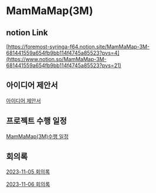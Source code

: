 # MamMaMap(3M)

## notion Link

[https://foremost-syringa-f64.notion.site/MamMaMap-3M-681441559a654fb9bb114f4745a85523?pvs=4](https://www.notion.so/MamMaMap-3M-681441559a654fb9bb114f4745a85523?pvs=21)

## 아이디어 제안서

[아이디어 제안서](https://www.notion.so/dd4203f785ef4ef68aa25a685b93fa49?pvs=21)

## 프로젝트 수행 일정

[MamMaMap(3M)수행 일정](MamMaMap(3M)%20681441559a654fb9bb114f4745a85523/MamMaMap(3M)%E1%84%89%E1%85%AE%E1%84%92%E1%85%A2%E1%86%BC%20%E1%84%8B%E1%85%B5%E1%86%AF%E1%84%8C%E1%85%A5%E1%86%BC%206950d1fdfdff4859a7a339ac9a8acfe2.csv)

## 회의록

[2023-11-05 회의록 ](https://www.notion.so/2023-11-05-f63af6a8abcf444397d60d332d5437aa?pvs=21)

[2023-11-06 회의록](https://www.notion.so/2023-11-06-ee6513f50f434644b48dd9c5b4733166?pvs=21)